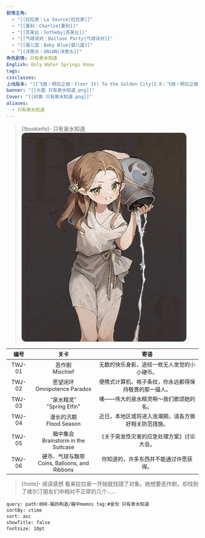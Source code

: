 ```yaml
---
剧情主角:
  - "[[拉拉泉｜La Source|拉拉泉]]"
  - "[[夏利｜Charlie|夏利]]"
  - "[[苏芙比｜Sotheby|苏芙比]]"
  - "[[气球派对｜Balloon Party|气球派对]]"
  - "[[婴儿蓝｜Baby Blue|婴儿蓝]]"
  - "[[洋葱头｜ONiON|洋葱头]]"
角色剧情: 只有泉水知道
English: Only Water Springs Know
tags: 
cssclasses: 
上线版本: "[[飞驰！明日之城｜Floor It! To the Golden City|2.0｜飞驰！明日之城]]"
banner: "[[头图 只有泉水知道.png]]"
Cover: "[[封面 只有泉水知道.png]]"
aliases:
  - 只有泉水知道
---
```

> [!bookinfo]- 只有泉水知道
> ![封面 只有泉水知道](assets/拉拉泉·只有泉水知道.assets/封面%20只有泉水知道.png)
> 
|  编号  |                       关卡                        |                          寄语                          |
| :----: | :-----------------------------------------------: | :----------------------------------------------------: |
| TWJ-01 |                恶作剧<br/>Mischief                |      无数的快乐身影，途经一枚无人发觉的小小硬币。      |
| TWJ-02 |         愿望闭环<br/>Omnipotence Paradox          | 便携式计算机、格子条纹，你永远都得保持敬畏的那一撮人。 |
| TWJ-03 |           “泉水精灵”<br/>"Spring Elfin"           |         噢——伟大的泉水精灵啊～我们歌颂她的名。         |
| TWJ-04 |            漫长的汛期<br/>Flood Season            |  近日，本地区或将进入涨潮期，请各方做好相关防范措施。  |
| TWJ-05 |      箱中集会<br/>Brainstorm in the Suitcase      |       《关于突发性灾害的应急处理方案》讨论大会。       |
| TWJ-06 | 硬币、气球与飘带<br/>Coins, Balloons, and Ribbons |         你知道的，许多东西并不能通过许愿获得。         |

> [!note]- 阅读感想
> 看来拉拉泉一开始就找错了对象。她想要恶作剧，却找到了维尔汀朋友们中相对不正常的几个……

~~~~note-gallery
query: path:000-箱的构造/箱中memos tag:#金句 只有泉水知道
sortBy: ctime
sort: asc
showTitle: false
fontsize: 10pt
~~~~
